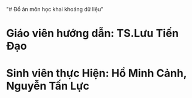 "# Đồ án môn học khai khoáng dữ liệu"
# Giáo viên hướng dẫn: TS.Lưu Tiến Đạo
# Sinh viên thực Hiện: Hồ Minh Cảnh, Nguyễn Tấn Lực
